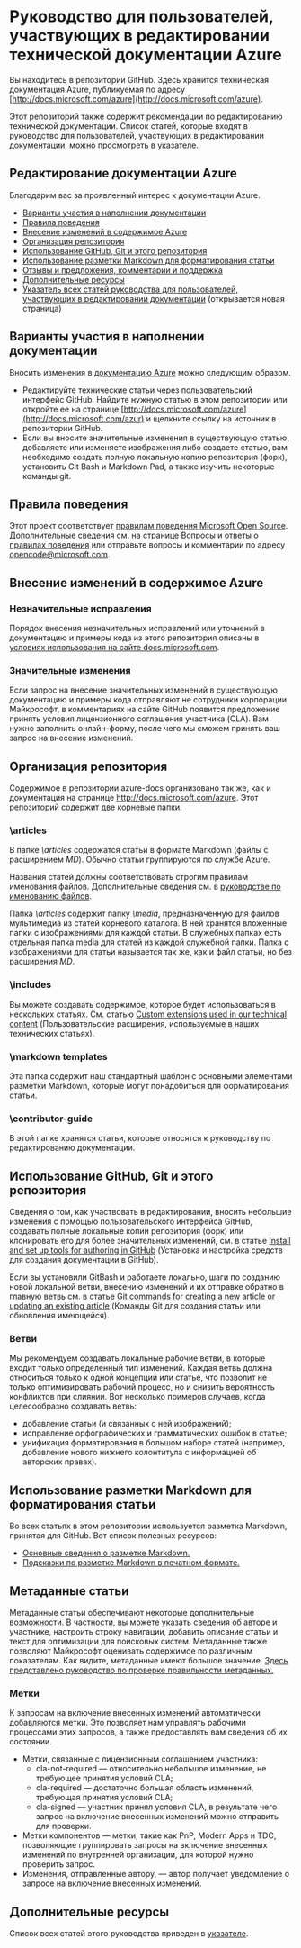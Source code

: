 # <a name="azure-technical-documentation-contributor-guide"></a>Руководство для пользователей, участвующих в редактировании технической документации Azure
Вы находитесь в репозитории GitHub. Здесь хранится техническая документация Azure, публикуемая по адресу [http://docs.microsoft.com/azure](http://docs.microsoft.com/azure).

Этот репозиторий также содержит рекомендации по редактированию технической документации. Список статей, которые входят в руководство для пользователей, участвующих в редактировании документации, можно просмотреть в [указателе](contributor-guide/contributor-guide-index.md).

## <a name="contribute-to-azure-documentation"></a>Редактирование документации Azure
Благодарим вас за проявленный интерес к документации Azure.

* [Варианты участия в наполнении документации](#ways-to-contribute)
* [Правила поведения](#code-of-conduct)
* [Внесение изменений в содержимое Azure](#about-your-contributions-to-azure-content)
* [Организация репозитория](#repository-organization)
* [Использование GitHub, Git и этого репозитория](#use-github-git-and-this-repository)
* [Использование разметки Markdown для форматирования статьи](#how-to-use-markdown-to-format-your-topic)
* [Отзывы и предложения, комментарии и поддержка](./contributor-guide/feedback-and-comments.md)
* [Дополнительные ресурсы](#more-resources)
* [Указатель всех статей руководства для пользователей, участвующих в редактировании документации](contributor-guide/contributor-guide-index.md) (открывается новая страница)

## <a name="ways-to-contribute"></a>Варианты участия в наполнении документации
Вносить изменения в [документацию Azure](http://docs.microsoft.com/azure) можно следующим образом.

* Редактируйте технические статьи через пользовательский интерфейс GitHub. Найдите нужную статью в этом репозитории или откройте ее на странице [http://docs.microsoft.com/azure](http://docs.microsoft.com/azur) и щелкните ссылку на источник в репозитории GitHub.
* Если вы вносите значительные изменения в существующую статью, добавляете или изменяете изображения либо создаете статью, вам необходимо создать полную локальную копию репозитория (форк), установить Git Bash и Markdown Pad, а также изучить некоторые команды git.

## <a name="code-of-conduct"></a>Правила поведения
Этот проект соответствует [правилам поведения Microsoft Open Source](https://opensource.microsoft.com/codeofconduct/). Дополнительные сведения см. на странице [Вопросы и ответы о правилах поведения](https://opensource.microsoft.com/codeofconduct/faq/) или отправьте вопросы и комментарии по адресу [opencode@microsoft.com](mailto:opencode@microsoft.com).

## <a name="about-your-contributions-to-azure-content"></a>Внесение изменений в содержимое Azure
### <a name="minor-corrections"></a>Незначительные исправления
Порядок внесения незначительных исправлений или уточнений в документацию и примеры кода из этого репозитория описаны в [условиях использования на сайте docs.microsoft.com](/enterprise-mobility-security/termsofuse).

### <a name="larger-submissions"></a>Значительные изменения
Если запрос на внесение значительных изменений в существующую документацию и примеры кода отправляют не сотрудники корпорации Майкрософт, в комментариях на сайте GitHub появится предложение принять условия лицензионного соглашения участника (CLA). Вам нужно заполнить онлайн-форму, после чего мы сможем принять ваш запрос на внесение изменений.

## <a name="repository-organization"></a>Организация репозитория
Содержимое в репозитории azure-docs организовано так же, как и документация на странице http://docs.microsoft.com/azure. Этот репозиторий содержит две корневые папки.

### <a name="articles"></a>\articles
В папке *\articles* содержатся статьи в формате Markdown (файлы с расширением *MD*). Обычно статьи группируются по службе Azure. 

Названия статей должны соответствовать строгим правилам именования файлов. Дополнительные сведения см. в [руководстве по именованию файлов](contributor-guide/file-names-and-locations.md).

Папка *\articles* содержит папку *\media*, предназначенную для файлов мультимедиа из статей корневого каталога. В ней хранятся вложенные папки с изображениями для каждой статьи.  В служебных папках есть отдельная папка media для статей из каждой служебной папки. Папка с изображениями для статьи называется так же, как и файл статьи, но без расширения *MD*.

### <a name="includes"></a>\includes
Вы можете создавать содержимое, которое будет использоваться в нескольких статьях. См. статью [Custom extensions used in our technical content](contributor-guide/custom-markdown-extensions.md) (Пользовательские расширения, используемые в наших технических статьях).

### <a name="markdown-templates"></a>\markdown templates
Эта папка содержит наш стандартный шаблон с основными элементами разметки Markdown, которые могут понадобиться для форматирования статьи.

### <a name="contributorguide"></a>\contributor-guide
В этой папке хранятся статьи, которые относятся к руководству по редактированию документации.  

## <a name="use-github-git-and-this-repository"></a>Использование GitHub, Git и этого репозитория
Сведения о том, как участвовать в редактировании, вносить небольшие изменения с помощью пользовательского интерфейса GitHub, создавать полные локальные копии репозитория (форк) или клонировать его для более значительных изменений, см. в статье [Install and set up tools for authoring in GitHub](contributor-guide/tools-and-setup.md) (Установка и настройка средств для создания документации в GitHub).

Если вы установили GitBash и работаете локально, шаги по созданию новой локальной ветви, внесению изменений и их отправке обратно в главную ветвь см. в статье [Git commands for creating a new article or updating an existing article](contributor-guide/git-commands-for-master.md) (Команды Git для создания статьи или обновления имеющейся).

### <a name="branches"></a>Ветви
Мы рекомендуем создавать локальные рабочие ветви, в которые входит только определенный тип изменений. Каждая ветвь должна относиться только к одной концепции или статье, что позволит не только оптимизировать рабочий процесс, но и снизить вероятность конфликтов при слиянии.  Вот несколько примеров случаев, когда целесообразно создавать ветвь:

* добавление статьи (и связанных с ней изображений);
* исправление орфографических и грамматических ошибок в статье;
* унификация форматирования в большом наборе статей (например, добавление нового нижнего колонтитула с информацией об авторских правах).

## <a name="how-to-use-markdown-to-format-your-topic"></a>Использование разметки Markdown для форматирования статьи
Во всех статьях в этом репозитории используется разметка Markdown, принятая для GitHub.  Вот список полезных ресурсов:

* [Основные сведения о разметке Markdown.](https://help.github.com/articles/markdown-basics/)
* [Подсказки по разметке Markdown в печатном формате.](./contributor-guide/media/documents/markdown-cheatsheet.pdf?raw=true)

## <a name="article-metadata"></a>Метаданные статьи
Метаданные статьи обеспечивают некоторые дополнительные возможности. В частности, вы можете указать сведения об авторе и участнике, настроить строку навигации, добавить описание статьи и текст для оптимизации для поисковых систем. Метаданные также позволяют Майкрософт оценивать содержимое по различным показателям. Как видите, метаданные имеют большое значение. [Здесь представлено руководство по проверке правильности метаданных.](contributor-guide/article-metadata.md)

### <a name="labels"></a>Метки
К запросам на включение внесенных изменений автоматически добавляются метки. Это позволяет нам управлять рабочими процессами этих запросов, а также предоставлять вам сведения об их состоянии.

* Метки, связанные с лицензионным соглашением участника:
  * cla-not-required — относительно небольшое изменение, не требующее принятия условий CLA;
  * cla-required — достаточно большая область изменений, требующая принятия условий CLA;
  * cla-signed — участник принял условия CLA, в результате чего запрос на включение внесенных изменений можно отправить для проверки.
* Метки компонентов — метки, такие как PnP, Modern Apps и TDC, позволяющие группировать запросы на включение внесенных изменений по внутренней организации, для которой нужно проверить запрос.
* Изменения, отправленные автору, — автор получает уведомление о запросе на включение внесенных изменений.

## <a name="more-resources"></a>Дополнительные ресурсы
Список всех статей этого руководства приведен в [указателе](contributor-guide/contributor-guide-index.md).



<!--HONumber=Nov16_HO3-->



